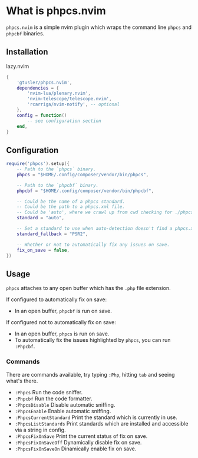 # What is phpcs.nvim

`phpcs.nvim` is a simple nvim plugin which wraps the command line `phpcs` and `phpcbf` binaries.

## Installation

lazy.nvim

```lua
{
    'gtusler/phpcs.nvim',
    dependencies = {
        'nvim-lua/plenary.nvim',
        'nvim-telescope/telescope.nvim',
        'rcarriga/nvim-notify', -- optional
    },
    config = function()
        -- see configuration section
    end,
}
```

## Configuration

```lua
require('phpcs').setup({
    -- Path to the `phpcs` binary.
    phpcs = "$HOME/.config/composer/vendor/bin/phpcs",

    -- Path to the `phpcbf` binary.
    phpcbf = "$HOME/.config/composer/vendor/bin/phpcbf",

    -- Could be the name of a phpcs standard.
    -- Could be the path to a phpcs.xml file.
    -- Could be 'auto', where we crawl up from cwd checking for ./phpcs.xml and the closest value is used.
    standard = "auto",

    -- Set a standard to use when auto-detection doesn't find a phpcs.xml file.
    standard_fallback = "PSR2",

    -- Whether or not to automatically fix any issues on save.
    fix_on_save = false,
})
```

## Usage

`phpcs` attaches to any open buffer which has the `.php` file extension.

If configured to automatically fix on save:
- In an open buffer, `phpcbf` is run on save.

If configured not to automatically fix on save:
- In an open buffer, `phpcs` is run on save.
- To automatically fix the issues highlighted by `phpcs`, you can run `:Phpcbf`.

### Commands

There are commands available, try typing `:Php`, hitting `tab` and seeing what's there.

- `:Phpcs` Run the code sniffer.
- `:Phpcbf` Run the code formatter.
- `:PhpcsDisable` Disable automatic sniffing.
- `:PhpcsEnable` Enable automatic sniffing.
- `:PhpcsCurrentStandard` Print the standard which is currently in use.
- `:PhpcsListStandards` Print standards which are installed and accessible via a string in config.
- `:PhpcsFixOnSave` Print the current status of fix on save.
- `:PhpcsFixOnSaveOff` Dynamically disable fix on save.
- `:PhpcsFixOnSaveOn` Dinamically enable fix on save.
